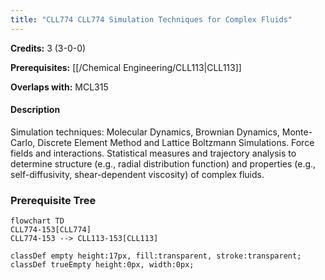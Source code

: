 ```yaml
---
title: "CLL774 CLL774 Simulation Techniques for Complex Fluids"
---
```

**Credits:** 3 (3-0-0)

**Prerequisites:** [[/Chemical Engineering/CLL113|CLL113]]

**Overlaps with:** MCL315

#### Description
Simulation techniques: Molecular Dynamics, Brownian Dynamics, Monte-Carlo, Discrete Element Method and Lattice Boltzmann Simulations. Force fields and interactions. Statistical measures and trajectory analysis to determine structure (e.g., radial distribution function) and properties (e.g., self-diffusivity, shear-dependent viscosity) of complex fluids.

### Prerequisite Tree

```mermaid
flowchart TD
CLL774-153[CLL774]
CLL774-153 --> CLL113-153[CLL113]

classDef empty height:17px, fill:transparent, stroke:transparent;
classDef trueEmpty height:0px, width:0px;
```